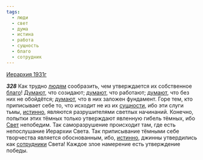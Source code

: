 ```yaml
---
tags:
  - люди
  - свет
  - дума
  - истина
  - работа
  - сущность
  - благо
  - сотрудник
---
```


[Иерархия 1931г](https://127.0.0.1:4002/agni/1931)

___328___
Как трудно [людям](../../../tags/#люди) сообразить, чем утверждается их собственное [благо](../../../tags/#благо)! [Думают](../../../tags/#дума), что созидают; [думают](../../../tags/#дума), что работают; [думают](../../../tags/#дума), что без них не обойдётся; [думают](../../../tags/#дума), что в них заложен фундамент. Горе тем, кто приписывает себе то, что исходит не из их [сущности](../../../tags/#сущность), ибо эти слуги тьмы, [истинно](../../../tags/#истина), являются разрушителями светлых начинаний. Конечно, попытки этих тёмных только утверждают явленную гибель тёмных, ибо [Свет](../../../tags/#свет) непобедим. Так саморазрушение происходит там, где есть непослушание Иерархии Света. Так приписывание тёмными себе творчества является обоснованным, ибо, [истинно](../../../tags/#истина), джинны утвердились как [сотрудники](../../../tags/#сотрудник) Света! Каждое злое намерение есть утверждение победы.   


